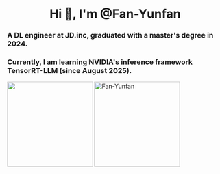 <h1 align="center">Hi 👋, I'm @Fan-Yunfan</h1>

<!-- <img width="167" height="166" alt="image" src="https://github.com/user-attachments/assets/6a6bac85-09d1-4e55-b06a-45c9667e0bfa" /> --!>

<h3>A DL engineer at JD.inc, graduated with a master's degree in 2024.</h3>

<h3>Currently, I am learning NVIDIA's inference framework TensorRT-LLM (since August 2025).</h3>


<img align="left" height="200px" src="https://github-readme-stats.vercel.app/api?username=Fan-Yunfan&hide_title=true&hide_border=true&show_icons=true&line_height=21&theme=dark&count_private=true" />

<img height="200px" src="https://github-readme-stats.vercel.app/api/top-langs?username=Fan-Yunfan&show_icons=true&theme=dark&locale=en&layout=compact" alt="Fan-Yunfan" />
